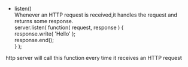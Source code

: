 * listen()  
Whenever an HTTP request is received,it handles the request and returns some response.       
        server.listen( function( request, response ) {    
            response.write( 'Hello' );   
            response.end();      
        } );   

http server will call this function every time it receives an HTTP request
